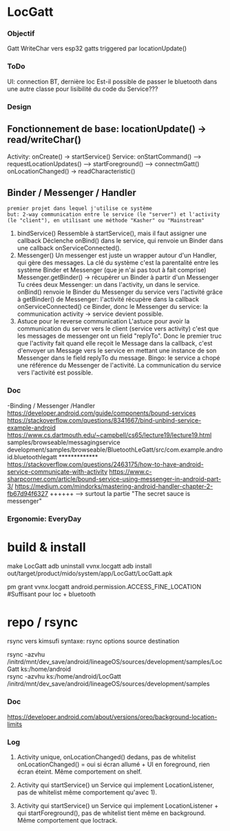# LocGatt 

### Objectif
Gatt WriteChar vers esp32 gatts triggered par locationUpdate()


### ToDo

UI: connection BT, dernière loc
Est-il possible de passer le bluetooth dans une autre classe pour lisibilité du code du Service???




### Design

## Fonctionnement de base: locationUpdate() -> read/writeChar()
Activity: onCreate() -> startService()
	Service: onStartCommand()
				--> requestLocationUpdates()
				--> startForeground()
				--> connectmGatt()
	onLocationChanged() -> readCharacteristic()
	
## Binder / Messenger / Handler 
	premier projet dans lequel j'utilise ce système
	but: 2-way communication entre le service (le "server") et l'activity (le "client"), en utilisant une méthode "Kasher" ou "Mainstream"

1) bindService()
	Ressemble à startService(), mais il faut assigner une callback
	Déclenche onBind() dans le service, qui renvoie un Binder dans une callback onServiceConnected().
2) Messenger()
	Un messenger est juste un wrapper autour d'un Handler, qui gère des messages.
	La clé du système c'est la parentalité entre les système Binder et Messenger (que je n'ai pas tout à fait comprise)
		Messenger.getBinder() -> récupérer un Binder à partir d'un Messenger
	Tu crées deux Messenger: un dans l'activity, un dans le service.
	onBind() renvoie le Binder du Messenger du service vers l'activité grâce à getBinder() de Messenger: l'activité récupère dans la callback onServiceConnected() ce Binder,
		donc le Messenger du service: la communication activity -> service devient possible.
3) Astuce pour le reverse communication
	L'astuce pour avoir la communication du server vers le client (service vers activity) c'est que les messages de messenger ont un field "replyTo". Donc
	le premier truc que l'activity fait quand elle reçoit le Message dans la callback, c'est d'envoyer un Message vers le service en mettant une instance
	de son Messenger dans le field replyTo du message. Bingo: le service a chopé une référence du Messenger de l'activité. La communication du service vers l'activité est possible.
	



### Doc

-Binding / Messenger /Handler
https://developer.android.com/guide/components/bound-services
https://stackoverflow.com/questions/8341667/bind-unbind-service-example-android
https://www.cs.dartmouth.edu/~campbell/cs65/lecture19/lecture19.html
samples/browseable/messagingservice
development/samples/browseable/BluetoothLeGatt/src/com.example.android.bluetoothlegatt *************
https://stackoverflow.com/questions/2463175/how-to-have-android-service-communicate-with-activity
https://www.c-sharpcorner.com/article/bound-service-using-messenger-in-android-part-3/
https://medium.com/mindorks/mastering-android-handler-chapter-2-fb67d94f6327 ++++++ --> surtout la partie "The secret sauce is messenger"






### Ergonomie: EveryDay
# build & install

make LocGatt
adb uninstall vvnx.locgatt
adb install out/target/product/mido/system/app/LocGatt/LocGatt.apk

pm grant vvnx.locgatt android.permission.ACCESS_FINE_LOCATION #Suffisant pour loc + bluetooth


# repo / rsync
rsync vers kimsufi
syntaxe:
rsync options source destination

rsync -azvhu /initrd/mnt/dev_save/android/lineageOS/sources/development/samples/LocGatt ks:/home/android	
rsync -azvhu ks:/home/android/LocGatt /initrd/mnt/dev_save/android/lineageOS/sources/development/samples


### Doc
https://developer.android.com/about/versions/oreo/background-location-limits

### Log

1) Activity unique, onLocationChanged() dedans, pas de whitelist
	onLocationChanged() = oui si écran allumé + UI en foreground, rien écran éteint. Même comportement on shelf.

2) Activity qui startService() un Service qui implement LocationListener, pas de whitelist
	même comportement qu'avec 1).
	
3) Activity qui startService() un Service qui implement LocationListener + qui startForeground(), pas de whitelist
	tient même en background. Même comportement que loctrack.

